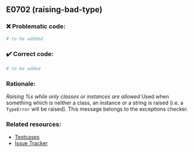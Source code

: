 ## E0702 (raising-bad-type)

### :x: Problematic code:

```python
# to be addded
```

### :heavy_check_mark: Correct code:

```python
# to be added
```

### Rationale:

 *Raising %s while only classes or instances are allowed*
  Used when something which is neither a class, an instance or a string is
  raised (i.e. a `TypeError` will be raised). This message belongs to the
  exceptions checker.



### Related resources:

- [Testcases](#)
- [Issue Tracker](https://github.com/PyCQA/pylint/issues?q=is%3Aissue+%22raising-bad-type%22+OR+%22E0702%22)
